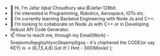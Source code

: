 - 👋 Hi, I’m Jafar Iqbal Choudhury aka @Jafar-128bit.
- 👀 I’m interested in Programming, Robotics, Aerospace, IOTs etc.
- 🌱 I’m currently learning Backend Engineering with Node Js and C++.
- 💞️ I’m looking to collaborate on Node Js with C++ or in Developing Robust API Code Generator.
- 📫 How to reach me, through my Email(Work) - 5nejevmufepglsyhlyvc0kqemp0gsq - it's chiphered the CODE(or say KEY) is -> [6,7,5,4,8] Got it! ( Hint - 300(Movie) );

